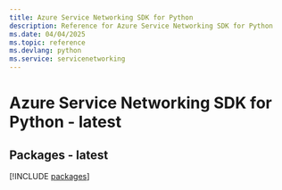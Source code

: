 ```yaml
---
title: Azure Service Networking SDK for Python
description: Reference for Azure Service Networking SDK for Python
ms.date: 04/04/2025
ms.topic: reference
ms.devlang: python
ms.service: servicenetworking
---
```

# Azure Service Networking SDK for Python - latest
## Packages - latest
[!INCLUDE [packages](service-networking-index.md)]